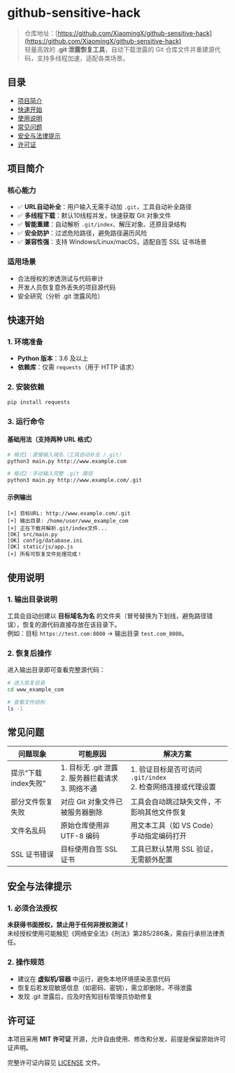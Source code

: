 # github-sensitive-hack
> 仓库地址：[https://github.com/XiaomingX/github-sensitive-hack](https://github.com/XiaomingX/github-sensitive-hack)  
> 轻量高效的 **.git 泄露恢复工具**，自动下载泄露的 Git 仓库文件并重建源代码，支持多线程加速，适配各类场景。


## 目录
- [项目简介](#项目简介)
- [快速开始](#快速开始)
- [使用说明](#使用说明)
- [常见问题](#常见问题)
- [安全与法律提示](#安全与法律提示)
- [许可证](#许可证)


## 项目简介
### 核心能力
- ✅ **URL自动补全**：用户输入无需手动加 `.git`，工具自动补全路径
- ✅ **多线程下载**：默认10线程并发，快速获取 Git 对象文件
- ✅ **智能重建**：自动解析 `.git/index`、解压对象、还原目录结构
- ✅ **安全防护**：过滤危险路径，避免路径遍历风险
- ✅ **兼容性强**：支持 Windows/Linux/macOS，适配自签 SSL 证书场景

### 适用场景
- 合法授权的渗透测试与代码审计
- 开发人员恢复意外丢失的项目源代码
- 安全研究（分析 .git 泄露风险）


## 快速开始
### 1. 环境准备
- **Python 版本**：3.6 及以上
- **依赖库**：仅需 `requests`（用于 HTTP 请求）

### 2. 安装依赖
```bash
pip install requests
```

### 3. 运行命令
#### 基础用法（支持两种 URL 格式）
```bash
# 格式1：直接输入域名（工具自动补全 /.git）
python3 main.py http://www.example.com

# 格式2：手动输入完整 .git 路径
python3 main.py http://www.example.com/.git
```

#### 示例输出
```
[+] 目标URL: http://www.example.com/.git
[+] 输出目录: /home/user/www_example_com
[+] 正在下载并解析.git/index文件...
[OK] src/main.py
[OK] config/database.ini
[OK] static/js/app.js
[+] 所有可恢复文件处理完成！
```


## 使用说明
### 1. 输出目录说明
工具会自动创建以 **目标域名为名** 的文件夹（冒号替换为下划线，避免路径错误），恢复的源代码直接存放在该目录下。  
例如：目标 `https://test.com:8080` → 输出目录 `test.com_8080`。

### 2. 恢复后操作
进入输出目录即可查看完整源代码：
```bash
# 进入恢复目录
cd www_example_com

# 查看文件结构
ls -l
```


## 常见问题
| 问题现象 | 可能原因 | 解决方案 |
|----------|----------|----------|
| 提示“下载index失败” | 1. 目标无 .git 泄露<br>2. 服务器拦截请求<br>3. 网络不通 | 1. 验证目标是否可访问 `.git/index`<br>2. 检查网络连接或代理设置 |
| 部分文件恢复失败 | 对应 Git 对象文件已被服务器删除 | 工具会自动跳过缺失文件，不影响其他文件恢复 |
| 文件名乱码 | 原始仓库使用非 UTF-8 编码 | 用文本工具（如 VS Code）手动指定编码打开 |
| SSL 证书错误 | 目标使用自签 SSL 证书 | 工具已默认禁用 SSL 验证，无需额外配置 |


## 安全与法律提示
### 1. 必须合法授权
**未获得书面授权，禁止用于任何非授权测试！**  
未经授权使用可能触犯《网络安全法》《刑法》第285/286条，需自行承担法律责任。

### 2. 操作规范
- 建议在 **虚拟机/容器** 中运行，避免本地环境感染恶意代码
- 恢复后若发现敏感信息（如密码、密钥），需立即删除，不得泄露
- 发现 .git 泄露后，应及时告知目标管理员协助修复


## 许可证
本项目采用 **MIT 许可证** 开源，允许自由使用、修改和分发，前提是保留原始许可证声明。

完整许可证内容见 [LICENSE](LICENSE) 文件。